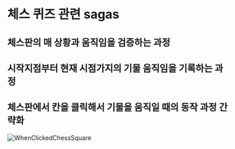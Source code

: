 
# 체스 퀴즈 관련 sagas


## 체스판의 매 상황과 움직임을 검증하는 과정

## 시작지점부터 현재 시점가지의 기물 움직임을 기록하는 과정

## 체스판에서 칸을 클릭해서 기물을 움직일 때의 동작 과정 간략화
![WhenClickedChessSquare](https://user-images.githubusercontent.com/47841931/119249343-c3f3e780-bbd2-11eb-85fb-a6407e143c01.png)
